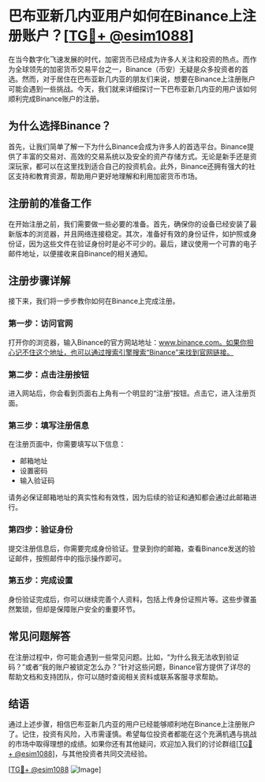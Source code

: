 # 巴布亚新几内亚用户如何在Binance上注册账户？[[TG💪+ @esim1088](https://t.me/s/esim1088)]

在当今数字化飞速发展的时代，加密货币已经成为许多人关注和投资的热点。而作为全球领先的加密货币交易平台之一，Binance（币安）无疑是众多投资者的首选。然而，对于居住在巴布亚新几内亚的朋友们来说，想要在Binance上注册账户可能会遇到一些挑战。今天，我们就来详细探讨一下巴布亚新几内亚的用户该如何顺利完成Binance账户的注册。

## 为什么选择Binance？

首先，让我们简单了解一下为什么Binance会成为许多人的首选平台。Binance提供了丰富的交易对、高效的交易系统以及安全的资产存储方式。无论是新手还是资深玩家，都可以在这里找到适合自己的投资机会。此外，Binance还拥有强大的社区支持和教育资源，帮助用户更好地理解和利用加密货币市场。

## 注册前的准备工作

在开始注册之前，我们需要做一些必要的准备。首先，确保你的设备已经安装了最新版本的浏览器，并且网络连接稳定。其次，准备好有效的身份证件，如护照或身份证，因为这些文件在验证身份时是必不可少的。最后，建议使用一个可靠的电子邮件地址，以便接收来自Binance的相关通知。

## 注册步骤详解

接下来，我们将一步步教你如何在Binance上完成注册。

### 第一步：访问官网

打开你的浏览器，输入Binance的官方网站地址：www.binance.com。如果你担心记不住这个地址，也可以通过搜索引擎搜索“Binance”来找到官网链接。

### 第二步：点击注册按钮

进入网站后，你会看到页面右上角有一个明显的“注册”按钮。点击它，进入注册页面。

### 第三步：填写注册信息

在注册页面中，你需要填写以下信息：
- 邮箱地址
- 设置密码
- 输入验证码

请务必保证邮箱地址的真实性和有效性，因为后续的验证和通知都会通过此邮箱进行。

### 第四步：验证身份

提交注册信息后，你需要完成身份验证。登录到你的邮箱，查看Binance发送的验证邮件，按照邮件中的指示操作即可。

### 第五步：完成设置

身份验证完成后，你可以继续完善个人资料，包括上传身份证照片等。这些步骤虽然繁琐，但却是保障账户安全的重要环节。

## 常见问题解答

在注册过程中，你可能会遇到一些常见问题。比如，“为什么我无法收到验证码？”或者“我的账户被锁定怎么办？”针对这些问题，Binance官方提供了详尽的帮助文档和支持团队，你可以随时查阅相关资料或联系客服寻求帮助。

## 结语

通过上述步骤，相信巴布亚新几内亚的用户已经能够顺利地在Binance上注册账户了。记住，投资有风险，入市需谨慎。希望每位投资者都能在这个充满机遇与挑战的市场中取得理想的成绩。如果你还有其他疑问，欢迎加入我们的讨论群组[[TG💪+ @esim1088](https://t.me/s/esim1088)]，与其他投资者共同交流经验。

[[TG💪+ @esim1088](https://t.me/s/esim1088) ![Image](https://i.postimg.cc/4NQfJmqS/Snipaste-2025-05-13-00-14-12.png)]